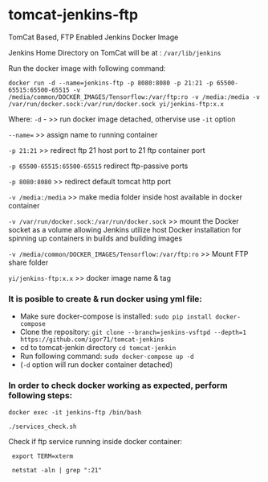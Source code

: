 # tomcat-jenkins-ftp
TomCat Based, FTP Enabled Jenkins Docker Image

Jenkins Home Directory on TomCat will be at : `/var/lib/jenkins`

Run the docker image with following command:
```
docker run -d --name=jenkins-ftp -p 8080:8080 -p 21:21 -p 65500-65515:65500-65515 -v /media/common/DOCKER_IMAGES/Tensorflow:/var/ftp:ro -v /media:/media -v /var/run/docker.sock:/var/run/docker.sock yi/jenkins-ftp:x.x
```
Where:
`-d` - >> run docker image detached, othervise use `-it` option

`--name=` >> assign name to running container

`-p 21:21` >> redirect ftp 21 host port to 21 ftp container port

`-p 65500-65515:65500-65515` redirect ftp-passive ports

`-p 8080:8080` >> redirect default tomcat http port

`-v /media:/media` >> make media folder inside host available in docker container

`-v /var/run/docker.sock:/var/run/docker.sock` >> mount the Docker socket as a volume allowing Jenkins utilize host Docker installation for spinning up containers in builds and building images

`-v /media/common/DOCKER_IMAGES/Tensorflow:/var/ftp:ro`  >> Mount FTP share folder

`yi/jenkins-ftp:x.x` >> docker image name & tag

### It is posible to create & run docker using yml file:

* Make sure docker-compose is installed:
`sudo pip install docker-compose`
* Clone the repository:
`git clone --branch=jenkins-vsftpd --depth=1 https://github.com/igor71/tomcat-jenkins`
* cd to tomcat-jenkin directory
`cd tomcat-jenkin`
* Run following command: 
`sudo docker-compose up -d`
* (`-d` option will run docker container detached)

### In order to check docker working as expected, perform following steps:

`docker exec -it jenkins-ftp /bin/bash`

`./services_check.sh`

Check if ftp service running inside docker container:
```
 export TERM=xterm
 
 netstat -aln | grep ":21"
 
 ```
